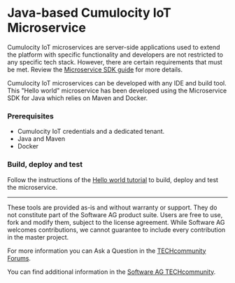 # Java-based Cumulocity IoT Microservice

Cumulocity IoT microservices are server-side applications used to extend the platform with specific functionality and developers are not restricted to any specific tech stack. However, there are certain requirements that must be met. Review the [Microservice SDK guide](https://cumulocity.com/guides/microservice-sdk/introduction/) for more details.

Cumulocity IoT microservices can be developed with any IDE and build tool. This "Hello world" microservice has been developed using the Microservice SDK for Java which relies on Maven and Docker.

### Prerequisites

*   Cumulocity IoT credentials and a dedicated tenant.
*   Java and Maven
*   Docker

### Build, deploy and test

Follow the instructions of the [Hello world tutorial](https://cumulocity.com/guides/microservice-sdk/java/#java-microservice) to build, deploy and test the microservice.

-----------------------------

These tools are provided as-is and without warranty or support. They do not constitute part of the Software AG product suite. Users are free to use, fork and modify them, subject to the license agreement. While Software AG welcomes contributions, we cannot guarantee to include every contribution in the master project.

For more information you can Ask a Question in the [TECHcommunity Forums](http://tech.forums.softwareag.com/techjforum/forums/list.page?product=cumulocity).

You can find additional information in the [Software AG TECHcommunity](http://techcommunity.softwareag.com/home/-/product/name/cumulocity).
